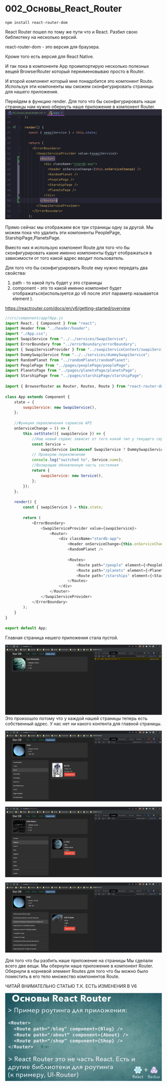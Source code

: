 # 002_Основы_React_Router

```shell
npm install react-router-dom
```

React Router пошел по тому же пути что и React. Разбил свою библиотеку на несколько версий. 

react-router-dom - это версия для браузера.

Кроме того есть версия для React Native.

И так пока в компоненте App проимпортирую несколько полезных вещей BrowserRouter который переименовываю просто в Router.

И второй компонент который мне понадобится это компонент Route.
Используя эти компоненты мы сможем сконфигурировать страницы для нашего приложения.


Перейдем в функцию render. Для того что бы сконфигурировать наши страницы нам нужно обернуть наше приложение в компонент Router.    
![](img/001.jpg)

Прямо сейчас мы отображаем все три страницы одну за другой. Мы можем пока что удалить эти компоненты PeoplePage, StarshipPage,PlanetsPage. 

Вместо них я использую компонент Route для того что бы сконфигурировать какие именно компоненты будут отображаться в зависимости от того какой адрес вводит пользователь.

Для того что бы сконфигурировать Route ему нужно передать два свойства:

1. path - то какой путь будет у это страницы
2. component - это то какой именно компонент будет отображаться(используется до v6 после этот параметр называется element ).

<https://reactrouter.com/docs/en/v6/getting-started/overview>


```js
//src/component/app?App.js
import React, { Component } from "react";
import Header from "../header/header";
import "./App.css";
import SwapiService from "../../services/SwapiService";
import ErrorBoundary from "../errorBoundary/errorBoundary";
import { SwapiServiceProvider } from "../swapiServiceContext/swapiServiceContext";
import DummySwapiService from "../../services/dummySwapiService";
import RandomPlanet from "../randomPlanet/randomPlanet";
import PeoplePage from "../pages/peoplePage/peoplePage";
import PlanetsPage from "../pages/planetsPage/planetsPage";
import StarshipPage from "../pages/starshipPage/starshipPage";

import { BrowserRouter as Router, Routes, Route } from "react-router-dom";

class App extends Component {
    state = {
        swapiService: new SwapiService(),
    };

    //Функция переключения сервисов API
    onServiceChange = () => {
        this.setState(({ swapiService }) => {
            //Наш новый сервис зависит от того какой тип у текущего сервиса
            const Service =
                swapiService instanceof SwapiService ? DummySwapiService : SwapiService;
            // Проверяю переключение
            console.log("switched to", Service.name);
            //Возвращаю обновленную часть состояния
            return {
                swapiService: new Service(),
            };
        });
    };

    render() {
        const { swapiService } = this.state;

        return (
            <ErrorBoundary>
                <SwapiServiceProvider value={swapiService}>
                    <Router>
                        <div className="stardb-app">
                            <Header onServiceChange={this.onServiceChange} />
                            <RandomPlanet />

                            <Routes>
                                <Route path="/people" element={<PeoplePage />} />
                                <Route path="/planets" element={<PlanetsPage />} />
                                <Route path="/starships" element={<StarshipPage />} />
                            </Routes>
                        </div>
                    </Router>
                </SwapiServiceProvider>
            </ErrorBoundary>
        );
    }
}

export default App;

```

Главная страница нешего приложения стала пустой.

![](img/002.jpg)
Это произошло потому что у каждой нашей страницы теперь есть собственный адрес. У нас нет ни какого контента для главной страницы.

![](img/003.jpg)

![](img/004.jpg)

![](img/005.jpg)

Для того что бы разбить наше приложение на страницы Мы сделали всего две вещи. Мы обернули наше приложение в компонент Router. Обернули в корневой элемент Routes для того что бы можно было поместить в его тело множество компонентов Route.

ЧИТАЙ ВНИМАТЕЛЬНО СТАТЬЮ Т.К. ЕСТЬ ИЗМЕНЕНИЯ В V6

![](img/006.jpg)